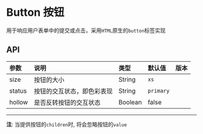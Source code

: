 # Button 按钮
用于响应用户表单中的提交或点击，采用`HTML`原生的`button`标签实现

## API
| 参数 | 说明 | 类型 | 默认值 | 版本 |
| :-   | :-   |:- | :- |  :-: |
| size | 按钮的大小 | String | `xs` |
| status | 按钮的交互状态，即色彩表现 | String | `primary` |
| hollow | 是否反转按钮的交互状态 | Boolean | false |

---
**注**: 当提供按钮的`children`时, 将会忽略按钮的`value`